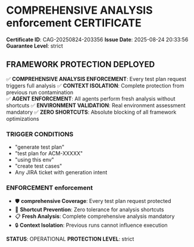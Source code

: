 # COMPREHENSIVE ANALYSIS enforcement CERTIFICATE

**Certificate ID**: CAG-20250824-203356
**Issue Date**: 2025-08-24 20:33:56
**Guarantee Level**: strict

## FRAMEWORK PROTECTION DEPLOYED

✅ **COMPREHENSIVE ANALYSIS ENFORCEMENT**: Every test plan request triggers full analysis
✅ **CONTEXT ISOLATION**: Complete protection from previous run contamination  
✅ **AGENT ENFORCEMENT**: All agents perform fresh analysis without shortcuts
✅ **ENVIRONMENT VALIDATION**: Real environment assessment mandatory
✅ **ZERO SHORTCUTS**: Absolute blocking of all framework optimizations

### TRIGGER CONDITIONS
- "generate test plan"
- "test plan for ACM-XXXXX"  
- "using this env"
- "create test cases"
- Any JIRA ticket with generation intent

### ENFORCEMENT enforcement
- 🛡️ **comprehensive Coverage**: Every test plan request protected
- 🚫 **Shortcut Prevention**: Zero tolerance for analysis shortcuts
- 📋 **Fresh Analysis**: Complete comprehensive analysis mandatory
- 🔒 **Context Isolation**: Previous runs cannot influence execution

**STATUS**: OPERATIONAL
**PROTECTION LEVEL**: strict
